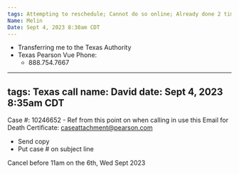 ```yaml
---
tags: Attempting to reschedule; Cannot do so online; Already done 2 times
Name: Melin
Date: Sept 4, 2023 8:30am CDT
---
```


- Transferring me to the Texas Authority
- Texas Pearson Vue Phone:
    - 888.754.7667

---
tags: Texas call
name: David
date: Sept 4, 2023 8:35am CDT
---

Case #: 10246652 - Ref from this point on when calling in use this
Email for Death Certificate: caseattachment@pearson.com
  - Send copy
  - Put case # on subject line

Cancel before 11am on the 6th, Wed Sept 2023
